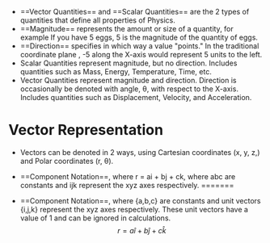 - ==Vector Quantities== and ==Scalar Quantities== are the 2 types of quantities that define all properties of Physics.
- ==Magnitude== represents the amount or size of a quantity, for example
  If you have 5 eggs, 5 is the magnitude of the quantity of eggs. 
- ==Direction== specifies in which way a value "points." In the traditional coordinate plane , -5 along the X-axis would represent 5 units to the left.
- Scalar Quantities represent magnitude, but no direction. Includes quantities such as Mass, Energy, Temperature, Time, etc.
- Vector Quantities represent magnitude and direction. Direction is occasionally be denoted with angle, θ, with respect to the X-axis. Includes quantities such as Displacement, Velocity, and Acceleration.
# Vector Representation
- Vectors can be denoted in 2 ways, using Cartesian coordinates (x, y, z,) and Polar coordinates (r, θ).

- ==Component Notation==, where r = ai + bj + ck, where abc are constants and ijk represent the xyz axes respectively. 
=======
- ==Component Notation==, where {a,b,c} are constants and unit vectors {i,j,k} represent the xyz axes respectively. These unit vectors have a value of 1 and can be ignored in calculations.
$$
r=a\hat i + b\hat j + c\hat k
$$
